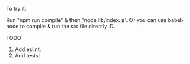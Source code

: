 To try it: 

Run "npm run compile" & then "node lib/index.js".
Or you can use babel-node to compile & run the src file directly :D.


TODO

1. Add eslint.
2. Add tests!
